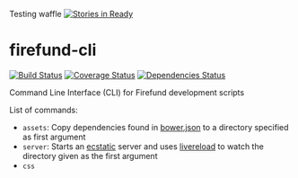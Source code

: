 Testing waffle [![Stories in Ready](https://badge.waffle.io/Firefund/firefund-cli.png?label=ready&title=Ready)](https://waffle.io/Firefund/firefund-cli)
# firefund-cli
[![Build Status](https://travis-ci.org/Firefund/firefund-cli.svg?branch=master)](https://travis-ci.org/Firefund/firefund-cli)
[![Coverage Status](https://coveralls.io/repos/Firefund/firefund-cli/badge.svg?branch=master&service=github)](https://coveralls.io/github/Firefund/firefund-cli?branch=master)
[![Dependencies Status](https://david-dm.org/Firefund/firefund-cli.svg)](https://david-dm.org/Firefund/firefund-cli)

Command Line Interface (CLI) for Firefund development scripts

List of commands:

- `assets`: Copy dependencies found in [bower.json](http://bower.io/docs/creating-packages/#bowerjson) to a directory specified as first argument
- `server`: Starts an [ecstatic](https://github.com/jfhbrook/node-ecstatic/) server and uses [livereload](http://github.com/napcs/node-livereload/) to watch the directory given as the first argument
- `css`
